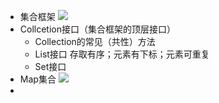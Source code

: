 * 集合框架
  ![](https://ws3.sinaimg.cn/large/006tNc79gy1fyzafv8vsfj30wk09m41a.jpg)
* Collcetion接口（集合框架的顶层接口）
  * Collection的常见（共性）方法
  * List接口
    存取有序；元素有下标；元素可重复
  * Set接口
* Map集合
  ![](https://ws1.sinaimg.cn/large/006tNc79gy1fyza8me5rij30s50rsn5h.jpg)
* 

